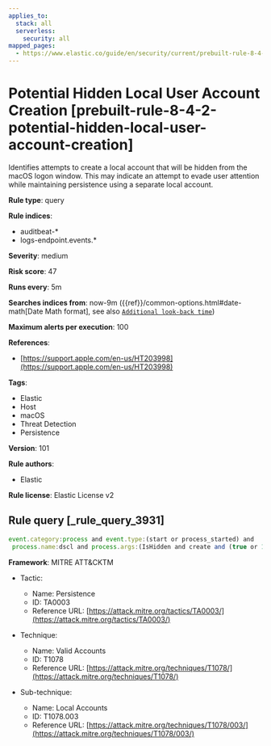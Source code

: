 ```yaml
---
applies_to:
  stack: all
  serverless:
    security: all
mapped_pages:
  - https://www.elastic.co/guide/en/security/current/prebuilt-rule-8-4-2-potential-hidden-local-user-account-creation.html
---
```


# Potential Hidden Local User Account Creation [prebuilt-rule-8-4-2-potential-hidden-local-user-account-creation]

Identifies attempts to create a local account that will be hidden from the macOS logon window. This may indicate an attempt to evade user attention while maintaining persistence using a separate local account.

**Rule type**: query

**Rule indices**:

* auditbeat-*
* logs-endpoint.events.*

**Severity**: medium

**Risk score**: 47

**Runs every**: 5m

**Searches indices from**: now-9m ({{ref}}/common-options.html#date-math[Date Math format], see also [`Additional look-back time`](docs-content://solutions/security/detect-and-alert/create-detection-rule.md#rule-schedule))

**Maximum alerts per execution**: 100

**References**:

* [https://support.apple.com/en-us/HT203998](https://support.apple.com/en-us/HT203998)

**Tags**:

* Elastic
* Host
* macOS
* Threat Detection
* Persistence

**Version**: 101

**Rule authors**:

* Elastic

**Rule license**: Elastic License v2

## Rule query [_rule_query_3931]

```js
event.category:process and event.type:(start or process_started) and
 process.name:dscl and process.args:(IsHidden and create and (true or 1 or yes))
```

**Framework**: MITRE ATT&CKTM

* Tactic:

    * Name: Persistence
    * ID: TA0003
    * Reference URL: [https://attack.mitre.org/tactics/TA0003/](https://attack.mitre.org/tactics/TA0003/)

* Technique:

    * Name: Valid Accounts
    * ID: T1078
    * Reference URL: [https://attack.mitre.org/techniques/T1078/](https://attack.mitre.org/techniques/T1078/)

* Sub-technique:

    * Name: Local Accounts
    * ID: T1078.003
    * Reference URL: [https://attack.mitre.org/techniques/T1078/003/](https://attack.mitre.org/techniques/T1078/003/)



